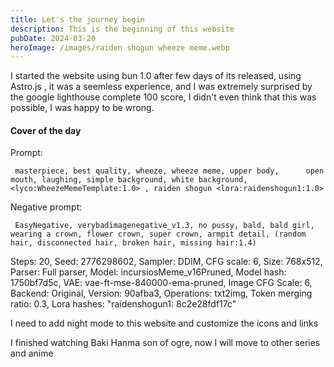 ```yaml
---
title: Let's the journey begin
description: This is the beginning of this website
pubDate: 2024-03-20
heroImage: /images/raiden shogun wheeze meme.webp
---
```

I started the website using bun 1.0 after few days of its released, using Astro.js , it was a seemless experience, and I was extremely surprised by the google lighthouse complete 100 score, I didn't even think that this was possible, I was happy to be wrong.

#### Cover of the day ####

Prompt:
```
 masterpiece, best quality, wheeze, wheeze meme, upper body,      open mouth, laughing, simple background, white background,   <lyco:WheezeMemeTemplate:1.0> , raiden shogun <lora:raidenshogun1:1.0>
```
Negative prompt: 

```
 EasyNegative, verybadimagenegative_v1.3, no pussy, bald, bald girl, wearing a crown, flower crown, super crown, armpit detail, (random hair, disconnected hair, broken hair, missing hair:1.4)
```
Steps: 20, Seed: 2776298602, Sampler: DDIM, CFG scale: 6, Size: 768x512, Parser: Full parser, Model: incursiosMeme_v16Pruned, Model hash: 1750bf7d5c, VAE: vae-ft-mse-840000-ema-pruned, Image CFG Scale: 6, Backend: Original, Version: 90afba3, Operations: txt2img, Token merging ratio: 0.3, Lora hashes: "raidenshogun1: 8c2e28fdf17c"

I need to add night mode to this website and customize the icons and links

I finished watching Baki Hanma son of ogre, now I will move to other series and anime

